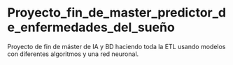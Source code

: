 # Proyecto_fin_de_master_predictor_de_enfermedades_del_sueño
Proyecto de fin de máster de IA y BD haciendo toda la ETL usando modelos con diferentes algoritmos y una red neuronal.
